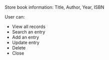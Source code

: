 Store book information:
Title, Author, Year, ISBN

User can:

- View all records
- Search an entry
- Add an entry
- Update entry
- Delete
- Close
